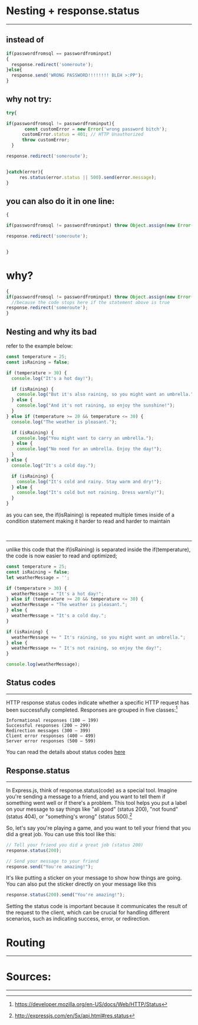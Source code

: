 
# Nesting + response.status

---

## instead of
```javascript
if(passwordfromsql == passwordfrominput)
{
  response.redirect('someroute');
}else{
  response.send('WRONG PASSWORD!!!!!!!! BLEH >:PP');
}
```

## why not try:

```javascript
try{

if(passwordfromsql != passwordfrominput){
       const customError = new Error('wrong password bitch');
      customError.status = 401; // HTTP Unauthorized
      throw customError;
  }

response.redirect('someroute');


}catch(error){
     res.status(error.status || 500).send(error.message);
}
```

## you can also do it in one line: 

```javascript
{

if(passwordfromsql != passwordfrominput) throw Object.assign(new Error('Sike thats the wrong password!'), { status: 401 });

response.redirect('someroute');


}
```

# why? 


```javascript
{
if(passwordfromsql != passwordfrominput) throw Object.assign(new Error('Sike thats the wrong password!'), { status: 401 });
  //because the code stops here if the statement above is true
response.redirect('someroute');
}
```

## Nesting and why its bad

refer to the example below:
```javascript
const temperature = 25;
const isRaining = false;

if (temperature > 30) {
  console.log("It's a hot day!");

  if (isRaining) {
    console.log("But it's also raining, so you might want an umbrella.");
  } else {
    console.log("And it's not raining, so enjoy the sunshine!");
  }
} else if (temperature >= 20 && temperature <= 30) {
  console.log("The weather is pleasant.");

  if (isRaining) {
    console.log("You might want to carry an umbrella.");
  } else {
    console.log("No need for an umbrella. Enjoy the day!");
  }
} else {
  console.log("It's a cold day.");

  if (isRaining) {
    console.log("It's cold and rainy. Stay warm and dry!");
  } else {
    console.log("It's cold but not raining. Dress warmly!");
  }
}

```

as you can see, the if(isRaining) is repeated multiple times inside of a condition statement making it harder to read and harder to maintain

<br>

---

unlike this code that the if(isRaining) is separated inside the if(temperature), the code is now easier to read and optimized;

```javascript
const temperature = 25;
const isRaining = false;
let weatherMessage = '';

if (temperature > 30) {
  weatherMessage = "It's a hot day!";
} else if (temperature >= 20 && temperature <= 30) {
  weatherMessage = "The weather is pleasant.";
} else {
  weatherMessage = "It's a cold day.";
}

if (isRaining) {
  weatherMessage += " It's raining, so you might want an umbrella.";
} else {
  weatherMessage += " It's not raining, so enjoy the day!";
}

console.log(weatherMessage);

```


## Status codes

---

 HTTP response status codes indicate whether a specific HTTP request has been successfully completed. Responses are grouped in five classes:[^2]

    Informational responses (100 – 199)
    Successful responses (200 – 299)
    Redirection messages (300 – 399)
    Client error responses (400 – 499)
    Server error responses (500 – 599)
    
You can read the details about status codes [here](https://developer.mozilla.org/en-US/docs/Web/HTTP/Status)




## Response.status

---

In Express.js, think of response.status(code) as a special tool. Imagine you're sending a message to a friend, and you want to tell them if something went well or if there's a problem. This tool helps you put a label on your message to say things like "all good" (status 200), "not found" (status 404), or "something's wrong" (status 500).[^1]

So, let's say you're playing a game, and you want to tell your friend that you did a great job. You can use this tool like this:

```javascript
// Tell your friend you did a great job (status 200)
response.status(200);

// Send your message to your friend
response.send("You're amazing!");


```

It's like putting a sticker on your message to show how things are going. You can also put the sticker directly on your message like this

```javascript
response.status(200).send("You're amazing!");

```
Setting the status code is important because it communicates the result of the request to the client, which can be crucial for handling different scenarios, such as indicating success, error, or redirection.


# Routing

---




 # Sources:
 
---

[^2]: https://developer.mozilla.org/en-US/docs/Web/HTTP/Status
[^1]: http://expressjs.com/en/5x/api.html#res.status
